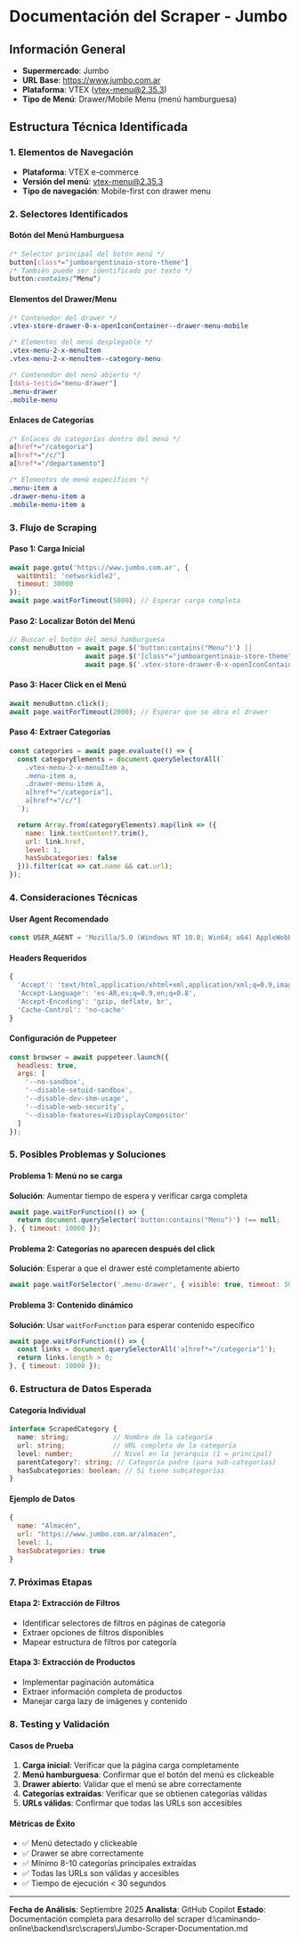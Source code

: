 # Documentación del Scraper - Jumbo

## Información General
- **Supermercado**: Jumbo
- **URL Base**: https://www.jumbo.com.ar
- **Plataforma**: VTEX (vtex-menu@2.35.3)
- **Tipo de Menú**: Drawer/Mobile Menu (menú hamburguesa)

## Estructura Técnica Identificada

### 1. Elementos de Navegación
- **Plataforma**: VTEX e-commerce
- **Versión del menú**: vtex-menu@2.35.3
- **Tipo de navegación**: Mobile-first con drawer menu

### 2. Selectores Identificados

#### Botón del Menú Hamburguesa
```css
/* Selector principal del botón menú */
button[class*="jumboargentinaio-store-theme"]
/* También puede ser identificado por texto */
button:contains("Menu")
```

#### Elementos del Drawer/Menu
```css
/* Contenedor del drawer */
.vtex-store-drawer-0-x-openIconContainer--drawer-menu-mobile

/* Elementos del menú desplegable */
.vtex-menu-2-x-menuItem
.vtex-menu-2-x-menuItem--category-menu

/* Contenedor del menú abierto */
[data-testid="menu-drawer"]
.menu-drawer
.mobile-menu
```

#### Enlaces de Categorías
```css
/* Enlaces de categorías dentro del menú */
a[href*="/categoria"]
a[href*="/c/"]
a[href*="/departamento"]

/* Elementos de menú específicos */
.menu-item a
.drawer-menu-item a
.mobile-menu-item a
```

### 3. Flujo de Scraping

#### Paso 1: Carga Inicial
```javascript
await page.goto('https://www.jumbo.com.ar', {
  waitUntil: 'networkidle2',
  timeout: 30000
});
await page.waitForTimeout(5000); // Esperar carga completa
```

#### Paso 2: Localizar Botón del Menú
```javascript
// Buscar el botón del menú hamburguesa
const menuButton = await page.$('button:contains("Menu")') ||
                   await page.$('[class*="jumboargentinaio-store-theme"]') ||
                   await page.$('.vtex-store-drawer-0-x-openIconContainer--drawer-menu-mobile');
```

#### Paso 3: Hacer Click en el Menú
```javascript
await menuButton.click();
await page.waitForTimeout(2000); // Esperar que se abra el drawer
```

#### Paso 4: Extraer Categorías
```javascript
const categories = await page.evaluate(() => {
  const categoryElements = document.querySelectorAll(`
    .vtex-menu-2-x-menuItem a,
    .menu-item a,
    .drawer-menu-item a,
    a[href*="/categoria"],
    a[href*="/c/"]
  `);

  return Array.from(categoryElements).map(link => ({
    name: link.textContent?.trim(),
    url: link.href,
    level: 1,
    hasSubcategories: false
  })).filter(cat => cat.name && cat.url);
});
```

### 4. Consideraciones Técnicas

#### User Agent Recomendado
```javascript
const USER_AGENT = 'Mozilla/5.0 (Windows NT 10.0; Win64; x64) AppleWebKit/537.36 (KHTML, like Gecko) Chrome/91.0.4472.124 Safari/537.36';
```

#### Headers Requeridos
```javascript
{
  'Accept': 'text/html,application/xhtml+xml,application/xml;q=0.9,image/webp,*/*;q=0.8',
  'Accept-Language': 'es-AR,es;q=0.9,en;q=0.8',
  'Accept-Encoding': 'gzip, deflate, br',
  'Cache-Control': 'no-cache'
}
```

#### Configuración de Puppeteer
```javascript
const browser = await puppeteer.launch({
  headless: true,
  args: [
    '--no-sandbox',
    '--disable-setuid-sandbox',
    '--disable-dev-shm-usage',
    '--disable-web-security',
    '--disable-features=VizDisplayCompositor'
  ]
});
```

### 5. Posibles Problemas y Soluciones

#### Problema 1: Menú no se carga
**Solución**: Aumentar tiempo de espera y verificar carga completa
```javascript
await page.waitForFunction(() => {
  return document.querySelector('button:contains("Menu")') !== null;
}, { timeout: 10000 });
```

#### Problema 2: Categorías no aparecen después del click
**Solución**: Esperar a que el drawer esté completamente abierto
```javascript
await page.waitForSelector('.menu-drawer', { visible: true, timeout: 5000 });
```

#### Problema 3: Contenido dinámico
**Solución**: Usar `waitForFunction` para esperar contenido específico
```javascript
await page.waitForFunction(() => {
  const links = document.querySelectorAll('a[href*="/categoria"]');
  return links.length > 0;
}, { timeout: 10000 });
```

### 6. Estructura de Datos Esperada

#### Categoría Individual
```typescript
interface ScrapedCategory {
  name: string;           // Nombre de la categoría
  url: string;            // URL completa de la categoría
  level: number;          // Nivel en la jerarquía (1 = principal)
  parentCategory?: string; // Categoría padre (para sub-categorías)
  hasSubcategories: boolean; // Si tiene subcategorías
}
```

#### Ejemplo de Datos
```javascript
{
  name: "Almacén",
  url: "https://www.jumbo.com.ar/almacen",
  level: 1,
  hasSubcategories: true
}
```

### 7. Próximas Etapas

#### Etapa 2: Extracción de Filtros
- Identificar selectores de filtros en páginas de categoría
- Extraer opciones de filtros disponibles
- Mapear estructura de filtros por categoría

#### Etapa 3: Extracción de Productos
- Implementar paginación automática
- Extraer información completa de productos
- Manejar carga lazy de imágenes y contenido

### 8. Testing y Validación

#### Casos de Prueba
1. **Carga inicial**: Verificar que la página carga completamente
2. **Menú hamburguesa**: Confirmar que el botón del menú es clickeable
3. **Drawer abierto**: Validar que el menú se abre correctamente
4. **Categorías extraídas**: Verificar que se obtienen categorías válidas
5. **URLs válidas**: Confirmar que todas las URLs son accesibles

#### Métricas de Éxito
- ✅ Menú detectado y clickeable
- ✅ Drawer se abre correctamente
- ✅ Mínimo 8-10 categorías principales extraídas
- ✅ Todas las URLs son válidas y accesibles
- ✅ Tiempo de ejecución < 30 segundos

---

**Fecha de Análisis**: Septiembre 2025
**Analista**: GitHub Copilot
**Estado**: Documentación completa para desarrollo del scraper</content>
<parameter name="filePath">d:\caminando-online\backend\src\scrapers\Jumbo-Scraper-Documentation.md
